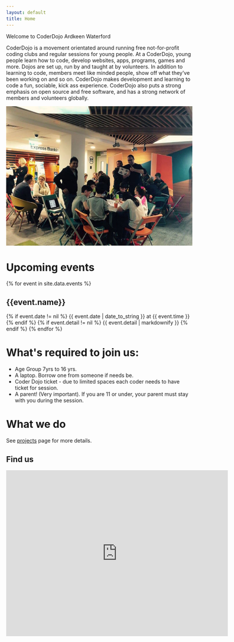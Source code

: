 ```yaml
---
layout: default
title: Home
---
```


Welcome to CoderDojo Ardkeen Waterford

CoderDojo is a movement orientated around running free not-for-profit coding clubs and regular sessions for young people. At a CoderDojo, young people learn how to code, develop websites, apps, programs, games and more. Dojos are set up, run by and taught at by volunteers. In addition to learning to code, members meet like minded people, show off what they’ve been working on and so on. CoderDojo makes development and learning to code a fun, sociable, kick ass experience. CoderDojo also puts a strong emphasis on open source and free software, and has a strong network of members and volunteers globally.

![foto](/assets/session1.jpg)


# Upcoming events

{% for event in site.data.events %}
## {{event.name}}
{% if event.date != nil %}
{{ event.date | date_to_string }} at {{ event.time }}
{% endif %}
{% if event.detail != nil %}
{{ event.detail | markdownify }}
{% endif %}
{% endfor %}

#  What's required to join us:

 - Age Group 7yrs to 16 yrs.
 - A laptop. Borrow one from someone if needs be.
 - Coder Dojo ticket - due to limited spaces each coder needs to have ticket for session.
 - A parent! (Very important). If you are 11 or under, your parent must stay with you during the session.

#  What we do

See [projects](/project) page for more details.

## Find us
<iframe src="https://www.google.com/maps/embed?pb=!1m14!1m8!1m3!1d305.3504486251061!2d-7.0843315!3d52.2469511!3m2!1i1024!2i768!4f13.1!3m3!1m2!1s0x4842c6aaf30fb297%3A0x342934dc18b4aef1!2sAIB+Bank!5e0!3m2!1sen!2sie!4v1495143924004" width="600" height="450" frameborder="0" style="border:0" allowfullscreen></iframe>
